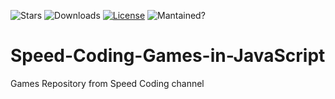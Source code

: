 ![Stars](https://img.shields.io/github/stars/AlexSp3/Speed-Coding-Games-in-JavaScript)
![Downloads](https://img.shields.io/github/downloads/AlexSp3/Speed-Coding-Games-in-JavaScript/total.svg)
[![License](https://img.shields.io/github/license/AlexSp3/Basenumber.js.svg)](LICENSE)
![Mantained?](https://img.shields.io/badge/Maintained%3F-yes-green.svg)

# Speed-Coding-Games-in-JavaScript
Games Repository from Speed Coding channel
